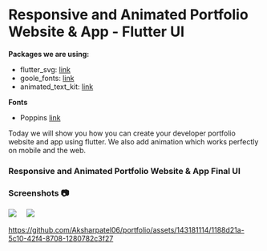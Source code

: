# Responsive and Animated Portfolio Website & App - Flutter UI

**Packages we are using:**

- flutter_svg: [link](https://pub.dev/packages/flutter_svg)
- goole_fonts: [link](https://pub.dev/packages/google_fonts)
- animated_text_kit: [link](https://pub.dev/packages/animated_text_kit)

**Fonts**

- Poppins [link](https://fonts.google.com/specimen/Poppins)

Today we will show you how you can create your developer portfolio website and app using flutter. We also add animation which works perfectly on mobile and the web. 

### Responsive and Animated Portfolio Website & App Final UI

### Screenshots 📷
<img src='https://github.com/Aksharpatel06/portfolio/assets/143181114/e447361a-5cdb-4bd5-a10c-064f3d6195dc'>&nbsp;&nbsp;&nbsp;&nbsp;
<img src='https://github.com/Aksharpatel06/portfolio/assets/143181114/49b146f1-0aec-4282-9d4d-130f0ef41a86'>


https://github.com/Aksharpatel06/portfolio/assets/143181114/1188d21a-5c10-42f4-8708-1280782c3f27

